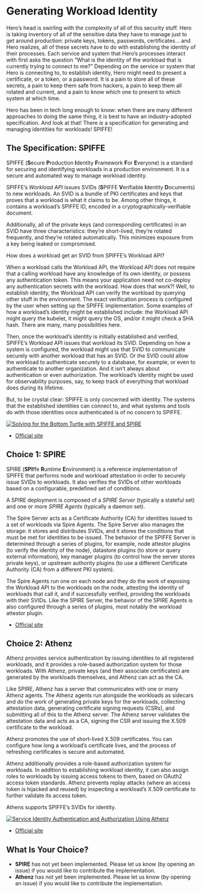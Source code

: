 # Generating Workload Identity

Hero’s head is swirling with the complexity of all of this security stuff. Hero is taking inventory of all of the sensitive data they have to manage just to get around production: private keys, tokens, passwords, certificates… and Hero realizes, all of these secrets have to do with establishing the identity of their processes. Each service and system that Hero’s processes interact with first asks the question “What is the identity of the workload that is currently trying to connect to me?” Depending on the service or system that Hero is connecting to, to establish identity, Hero might need to present a certificate, or a token, or a password. It is a pain to store all of these secrets, a pain to keep them safe from hackers, a pain to keep them all rotated and current, and a pain to know which one to present to which system at which time.

Hero has been in tech long enough to know: when there are many different approaches to doing the same thing, it is best to have an industry-adopted specification. And look at that! There *is* a specification for generating and managing identities for workloads! SPIFFE!

## The Specification: SPIFFE

SPIFFE (**S**ecure **P**roduction **I**dentity **F**ramework **F**or **E**veryone) is a standard for securing and identifying workloads in a production environment. It is a secure and automated way to manage workload identity.

SPIFFE’s *Workload API* issues SVIDs (**S**PIFFE **V**erifiable **I**dentity **D**ocuments) to new workloads. An SVID is a bundle of PKI certificates and keys that proves that a workload is what it claims to be. Among other things, it contains a workload’s SPIFFE ID, encoded in a cryptographically-verifiable document. 

Additionally, all of the private keys (and corresponding certificates) in an SVID have three characteristics: they’re short-lived, they’re rotated frequently, and they’re rotated automatically. This minimizes exposure from a key being leaked or compromised.

How does a workload get an SVID from SPIFFE’s Workload API?

When a workload calls the Workload API, the Workload API does not require that a calling workload have any knowledge of its own identity, or possess any authentication token. This means your application need not co-deploy any authentication secrets with the workload. How does that work?! Well, to establish identity, the Workload API can verify the workload by querying other stuff in the environment. The exact verification process is configured by the user when setting up the SPIFFE implementation. Some examples of how a workload’s identity might be established include: the Workload API might query the kubelet, it might query the OS, and/or it might check a SHA hash. There are many, many possibilities here. 

Then, once the workload’s identity is initially established and verified, SPIFFE’s Workload API issues that workload its SVID. Depending on how a system is configured, the workload might use that SVID to communicate securely with another workload that has an SVID. Or the SVID could allow the workload to authenticate securely to a database, for example, or even to authenticate to another organization. And it isn’t always about authentication or even authorization. The workload’s identity might be used for observability purposes, say, to keep track of everything that workload does during its lifetime.

But, to be crystal clear: SPIFFE is only concerned with identity. The systems that the established identities can connect to, and what systems and tools do with those identities once authenticated is of no concern to SPIFFE. 

[![Solving for the Bottom Turtle with SPIFFE and SPIRE](https://img.youtube.com/vi/T-LI-evwV0w/0.jpg)](https://youtu.be/T-LI-evwV0w)
* [Official site](https://spiffe.io/)

## Choice 1: SPIRE

SPIRE (**SPI**ffe **R**untime **E**nvironment) is a reference implementation of SPIFFE that performs node and workload attestation in order to securely issue SVIDs to workloads. It also verifies the SVIDs of other workloads based on a configurable, predefined set of conditions. 

A SPIRE deployment is composed of a *SPIRE Server* (typically a stateful set) and one or more *SPIRE Agents* (typically a daemon set).

The Spire Server acts as a Certificate Authority (CA) for identities issued to a set of workloads via Spire Agents. The Spire Server also manages the storage: it stores and distributes SVIDs, and it stores the conditions that must be met for identities to be issued. The behavior of the SPIFFE Server is determined through a series of plugins, for example, node attestor plugins (to verify the identity of the node), datastore plugins (to store or query external information), key manager plugins (to control how the server stores private keys), or upstream authority plugins (to use a different Certificate Authority (CA) from a different PKI system).

The Spire Agents run one on each node and they do the work of exposing the Workload API to the workloads on the node, attesting the identity of workloads that call it, and if successfully verified, providing the workloads with their SVIDs. Like the SPIRE Server, the behavior of the SPIRE Agents is also configured through a series of plugins, most notably the workload attestor plugin. 

* [Official site](https://spiffe.io/docs/latest/spire-about/)

## Choice 2: Athenz

Athenz provides service authentication by issuing identities to all registered workloads, and it provides a role-based authorization system for those workloads. With Athenz, private keys (and their associate certificates) are generated by the workloads themselves, and Athenz can act as the CA.

Like SPIRE, Athenz has a server that communicates with one or many Athenz agents. The Athenz agents run alongside the workloads as sidecars and do the work of generating private keys for the workloads, collecting attestation data, generating certificate signing requests (CSRs), and submitting all of this to the Athenz server. The Athenz server validates the attestation data and acts as a CA, signing the CSR and issuing the X.509 certificate to the workload. 

Athenz promotes the use of short-lived X.509 certificates. You can configure how long a workload’s certificate lives, and the process of refreshing certificates is secure and automated. 

Athenz additionally provides a role-based authorization system for workloads. In addition to establishing workload identity, it can also assign roles to workloads by issuing access tokens to them, based on OAuth2 access token standards. Athenz prevents replay attacks (where an access token is hijacked and reused) by inspecting a workload’s X.509 certificate to further validate its access token. 

Athens supports SPIFFE’s SVIDs for identity.


[![Service Identity Authentication and Authorization Using Athenz](https://img.youtube.com/vi/kz2JXQCdE2w/0.jpg)](https://youtu.be/kz2JXQCdE2w)
* [Official site](https://www.athenz.io/)

## What Is Your Choice?

* **SPIRE** has not yet been implemented. Please let us know (by opening an issue) if you would like to contribute the implementation.
* **Athenz** has not yet been implemented. Please let us know (by opening an issue) if you would like to contribute the implementation.
